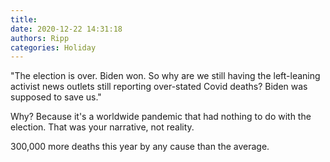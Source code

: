 ```yaml
---
title: 
date: 2020-12-22 14:31:18
authors: Ripp
categories: Holiday
---
```


 "The election is over. Biden won. So why are we still having the left-leaning activist news outlets still reporting over-stated Covid deaths? Biden was supposed to save us."

Why? Because it's a worldwide pandemic that had nothing to do with the election. That was your narrative, not reality.

300,000  more deaths this year by any cause than the average.